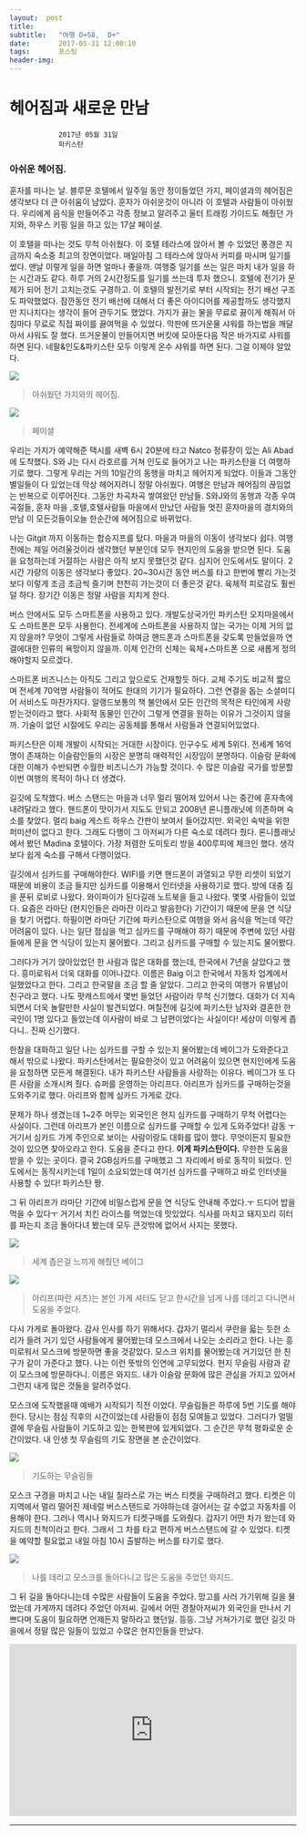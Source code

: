 ```yaml
---
layout:  post
title:   
subtitle:   "여행 D+58,  D+"
date:       2017-05-31 12:00:10
tags:       포스팅
header-img:
---
```


# 헤어짐과 새로운 만남 

```
			2017년 05월 31일
			파키스탄
```

### 아쉬운 헤어짐.

훈자를 떠나는 날. 블루문 호텔에서 일주일 동안 정이들었던 가지, 페이셜과의 헤어짐은 생각보다 더 큰 아쉬움이 남았다. 훈자가 아쉬운것이 아니라 이 호텔과 사람들이 아쉬웠다. 우리에게 음식을 만들어주고 각종 정보고 알려주고 울터 트래킹 가이드도 해줬던 가지와, 하우스 키핑 일을 하고 있는 17살 페이셜.

이 호텔을 떠나는 것도 무척 아쉬웠다. 이 호텔 테라스에 앉아서 볼 수 있었던 풍경은 지금까지 숙소중 최고의 장면이었다. 매일아침 그 테라스에 앉아서 커피를 마시며 일기를 썼다. 맨날 이렇게 일을 하면 얼마나 좋을까. 여행중 일기를 쓰는 일은 마치 내가 일을 하는 시간과도 같다. 하루 거의 2시간정도를 일기를 쓰는데 투자 했으니. 호텔에 전기가 문제가 되어 전기 고치는것도 구경하고. 이 호텔의 발전기로 부터 시작되는 전기 배선 구조도 파악했었다. 잠깐동안 전기 배선에 대해서 더 좋은 아이디어를 제공할까도 생각했지만 지나치다는 생각이 들어 관두기도 했었다. 가지가 끓는 물을 무료로 끓이게 해줘서 아침마다 무료로 직접 짜이를 끓여먹을 수 있었다. 막판에 뜨거운물 샤워를 하는법을 깨달아서 샤워도 잘 했다. 뜨거운물이 만들어지면 버킷에 모아둔다음 작은 바가지로 샤워를 하면 된다. 네팔&인도&파키스탄 모두 이렇게 온수 샤워를 하면 된다. 그걸 이제야 알았다.

![](/img/170531-gagi.jpg)
> 아쉬웠던 가지와의 헤어짐.

![](/img/170531-feisal.jpg)
> 페이셜

우리는 가지가 예약해준 택시를 새벽 6시 20분에 타고 Natco 정류장이 있는 Ali Abad에 도착했다. S와 J는 다시 라호르를 거쳐 인도로 들어가고 나는 파키스탄을 더 여행하기로 했다. 그렇게 우리는 거의 10일간의 동행을 마치고 헤어지게 되었다. 이들과 그동안 별일들이 다 있었는데 막상 헤어지려니 정말 아쉬웠다. 여행은 만남과 헤어짐의 끊임없는 반복으로 이루어진다. 그동안 차곡차곡 쌓여왔던 만남들. S와J와의 동행과 각종 우여곡절들, 훈자 마을 ,호텔,호텔사람들 마을에서 만났던 사람들 멋진 훈자마을의 경치와의 만남 이 모든것들이오늘 한순간에 헤어짐으로 바뀌었다.

나는 Gitgit 까지 이동하는 합승지프를 탔다. 마을과 마을의 이동이 생각보다 쉽다. 여행전에는 제일 어려울것이라 생각했던 부분인데 모두 현지인의 도움을 받으면 된다. 도움을 요청하는데 거절하는 사람은 아직 보지 못했던것 같다. 심지어 인도에서도 말이다. 2시간 가량의 이동은 생각보다 좋았다. 20~30시간 동안 버스를 타고 한번에 빨리 가는것보다 이렇게 조금 조금씩 즐기며 천천히 가는것이 더 좋은것 같다. 육체적 피로감도 훨씬 덜 하다. 장기간 이동은 정말 사람을 지치게 한다.

버스 안에서도 모두 스마트폰을 사용하고 있다. 개발도상국가인 파키스탄 오지마을에서도 스마트폰은 모두 사용한다. 전세계에 스마트폰을 사용하지 않는 국가는 이제 거의 없지 않을까? 무엇이 그렇게 사람들로 하여금 핸드폰과 스마트폰을 갖도록 만들었을까 연결에대한 인류의 욕망이지 않을까. 이제 인간의 신체는 육체+스마트폰 으로 새롭게 정의해야할지 모르겠다.

스마트폰 비즈니스는 아직도 그리고 앞으로도 건재할듯 하다. 교체 주기도 비교적 짧으며 전세계 70억명 사람들이 적어도 한대의 기기가 필요하다. 그런 연결을 돕는 소셜미디어 서비스도 마찬가지다. 알랭드보통의 책 불안에서 모든 인간의 목적은 타인에게 사랑 받는것이라고 했다. 사회적 동물인 인간이 그렇게 연결을 원하는 이유가 그것이지 않을까. 기술이 없던 시절에도 우리는 공동체를 통해서 사람들과 연결되어있었다.

파키스탄은 이제 개발이 시작되는 거대한 시장이다. 인구수도 세계 5위다. 전세계 16억명이 존재하는 이슬람인들의 시장은 분명히 매력적인 시장임이 분명하다. 이슬람 문화에대한 이해가 수반되면 수월한 비즈니스가 가능할 것이다. 수 많은 이슬람 국가를 방문할 이번 여행의 목적이 하나 더 생겼다.

길깃에 도착했다. 버스 스탠드는 마을과 너무 멀리 떨어져 있어서 나는 중간에 훈자촉에 내려달라고 했다. 핸드폰이 맛이가서 지도도 안되고 2008년 론니플래닛에 의존하며 숙소를 찾았다. 멀리 baig 게스트 하우스 간판이 보여서 들어갔지만. 외국인 숙박을 위한 퍼미션이 없다고 한다. 그래도 다행이 그 아저씨가 다른 숙소로 데려다 줬다. 론니플래닛에서 봤던 Madina 호텔이다. 가장 저렴한 도미토리 방을 400루피에 체크인 했다. 생각보다 쉽게 숙소를 구해서 다행이었다.

길깃에서 심카드를 구매해야한다. WIFI를 키면 핸드폰이 과열되고 무한 리셋이 되었기 때문에 비용이 조금 들지만 심카드를 이용해서 인터넷을 사용하기로 했다. 방에 대충 짐을 푼뒤 로비로 나왔다. 와이파이가 된다길래 노트북을 들고 나왔다. 몇몇 사람들이 있었다. 요즘은 라마단 (현지인들은 라마잔 이라고 발음한다) 기간이기 때문에 문을 연 식당을 찾기 어렵다. 하필이면 라마단 기간에 파키스탄으로 여행을 와서 음식을 먹는데 약간 어려움이 있다. 나는 일단 점심을 먹고 심카드를 구매해야 하기 때문에 주변에 있던 사람들에게 문을 연 식당이 있는지 물어봤다. 그리고 심카드를 구매할 수 있는지도 물어봤다.

그러다가 거기 앉아있었던 한 사람과 많은 대화를 했는데, 한국에서 7년을 살았다고 했다. 흥미로워서 더욱 대화를 이어나갔다. 이름은 Baig 이고 한국에서 자동차 업계에서 일했었다고 한다. 그리고 한국말을 조금 할 줄 알았다. 그리고 한국의 여행가 유별남이 친구라고 했다. 나도 팟캐스트에서 몇번 들었던 사람이라 무척 신기했다. 대화가 더 지속되면서 더욱 놀랄만한 사실이 발견되었다. 며칠전에 길깃에 파키스탄 남자와 결혼한 한국인이 1명 있다고 들었는데 이사람이 바로 그 남편이었다는 사실이다! 세상이 이렇게 좁다니.. 진짜 신기했다.

한참을 대화하고 일단 나는 심카드를 구할 수 있는지 물어봤는데 베이그가 도와준다고 해서 밖으로 나왔다. 파키스탄에서는 필요한것이 있고 어려움이 있으면 현지인에게 도움을 요청하면 모든게 해결된다. 내가 파키스탄 사람들을 사랑하는 이유다. 베이그가 또 다른 사람을 소개시켜 줬다. 슈퍼를 운영하는 아리프다. 아리프가 심카드를 구매하는것을 도와주기로 했다. 아리프와 함께 심카드 가게로 갔다.

문제가 하나 생겼는데 1~2주 머무는 외국인은 현지 심카드를 구매하기 무척 어렵다는 사실이다. 그런데 아리프가 본인 이름으로 심카드를 구매할 수 있게 도와주었다! 감동 ㅜ 거기서 심카드 가게 주인으로 보이는 사람이랑도 대화를 많이 했다. 무엇이든지 필요한것이 있으면 찾아오라고 한다. 도움을 준다고 한다. __이게 파키스탄이다.__ 무한한 도움을 받을 수 있는 곳이다. 결국 2GB심카드를 구매했고 그 자리에서 바로 동작이 되었다. 인도에서는 동작시키는데 1일이 소요되었는데 여기선 심카드를 구매하고 바로 인터넷을 사용할 수 있다! 파키스탄 짱.

그 뒤 아리프가 라마단 기간에 비밀스럽게 문을 연 식당도 안내해 주었다.ㅜ 드디어 밥을 먹을 수 있다ㅜ 거기서 치킨 라이스를 먹었는데 맛있었다. 식사를 마치고 돼지꼬리 히터를 파는지 조금 돌아다녀 봤는데 모두 큰것밖에 없어서 사지는 못했다.


![](/img/170531-baig.jpg)
> 세계 좁은걸 느끼게 해줬던 베이그

![](/img/170531-arif.jpg)
> 아리프(파란 셔츠)는 본인 가게 셔터도 닫고 한시간을 넘게 나를 데리고 다니면서 도움을 주었다.

다시 가게로 돌아왔다. 감사 인사를 하기 위해서다. 갑자기 멀리서 쿠란을 읇는 듯한 소리가 들려 거기 있던 사람들에게 물어봤는데 모스크에서 나오는 소리라고 한다. 나는 흥미로워서 모스크에 방문하면 좋을 것같았다. 모스크 위치를 물어봤는데 거기있던 한 친구가 같이 가준다고 했다. 나는 이런 뜻밖의 인연에 고무되었다. 현지 무슬림 사람과 같이 모스크에 방문하다니. 이름은 와지드. 내가 이슬람 문화에 많은 관심을 가지고 있어서 그런지 내게 많은 것들을 알려주었다.

모스크에 도착했을때 예배가 시작되기 직전 이었다. 무슬림들은 하루에 5번 기도를 해야한다. 당시는 점심 직후의 시간이었는데 사람들이 점점 모여들고 있었다. 그러다가 얼떨결에 무슬림 사람들이 기도하고 있는 한복판에 있게되었다. 그 순간은 무척 평화로운 순간이었다. 내 인생 첫 무슬림의 기도 장면을 본 순간이었다.

![](/img/170531-prey.jpg)
> 기도하는 무슬림들

모스크 구경을 마치고 나는 내일 칠라스로 가는 버스 티켓을 구매하려고 했다. 티켓은 이지역에서 멀리 떨어진 제네럴 버스스탠드로 가야하는데 걸어서는 갈 수없고 자동차를 이용해야 한다. 그러나 역시나 와지드가 티켓구매를 도와줬다. 갑자기 어떤 차가 왔는데 와지드의 친척이라고 한다. 그래서 그 차를 타고 편하게 버스스탠드에 갈 수 있었다. 티켓을 예약할 필요없고 내일 아침 10시 출발하는 버스를 타기로 했다.


![](/img/170531-wazid.jpg)
> 나를 데리고 모스크를 돌아다니고 많은 도움을 주었던 와지드.

그 뒤 길을 돌아다니는데 수많은 사람들이 도움을 주었다. 망고를 사러 가기위해 길을 물었는데 가게까지 데려다 주었던 아저씨. 길에서 어떤 경찰아저씨가 외국인을 만나서 기쁘다며 도움이 필요하면 언제든지 말하라고 했던일. 등등. 그냥 거쳐가기로 했던 길깃 마을에서 정말 많은 일들이 있었고 수많은 현지인들을 만났다.






<center>
<style>
	.google-maps {
		position: relative;
		padding-bottom: 60%; // This is the aspect ratio
		height: 0;
		overflow: hidden;
	}
	.google-maps iframe {
		position: absolute;
		top: 0;
		left: 0;
		width: 100% !important;
		height: 100% !important;
	}
</style>

<div class="google-maps">
<iframe src="https://www.google.com/maps/embed?pb=!1m18!1m12!1m3!1d206815.76988918972!2d74.2315241137873!3d35.91034768893346!2m3!1f0!2f0!3f0!3m2!1i1024!2i768!4f13.1!3m3!1m2!1s0x38e649e3642543b1%3A0x40fd0ca3ca17282b!2sGilgit!5e0!3m2!1sen!2skr!4v1567941470315!5m2!1sen!2skr" width="600" height="450" frameborder="0" style="border:0;" allowfullscreen=""></iframe>
</div>
</center>

---

